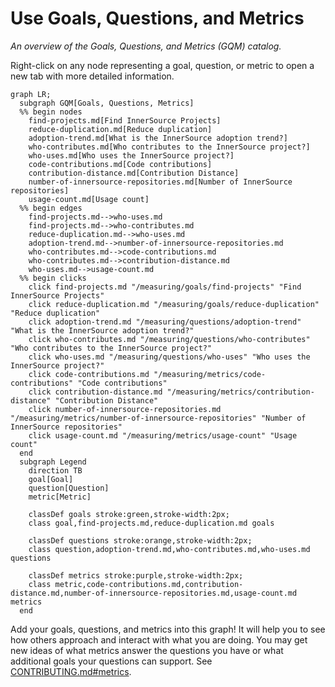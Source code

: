 # Use Goals, Questions, and Metrics

*An overview of the Goals, Questions, and Metrics (GQM) catalog.*

Right-click on any node representing a goal, question, or metric to open a new tab with more detailed information.

<!--- 

WARNING: Changes to this graph are overwritten by a GitHub workflow. 

To update this graph, add new goals, questions, and metrics to the following directores.

./goals
./questions
./metrics

A GitHub workflow will automatically update this graph with your changes.

See this README.md file for more information about how to add goals, questions, and metrics.

./gqm_gen/README.md

To test your changes see this README.md file.

../scripts/gqm_gen/README.md

--->

```mermaid
graph LR;
  subgraph GQM[Goals, Questions, Metrics]
  %% begin nodes
    find-projects.md[Find InnerSource Projects]
    reduce-duplication.md[Reduce duplication]
    adoption-trend.md[What is the InnerSource adoption trend?]
    who-contributes.md[Who contributes to the InnerSource project?]
    who-uses.md[Who uses the InnerSource project?]
    code-contributions.md[Code contributions]
    contribution-distance.md[Contribution Distance]
    number-of-innersource-repositories.md[Number of InnerSource repositories]
    usage-count.md[Usage count]
  %% begin edges
    find-projects.md-->who-uses.md
    find-projects.md-->who-contributes.md
    reduce-duplication.md-->who-uses.md
    adoption-trend.md-->number-of-innersource-repositories.md
    who-contributes.md-->code-contributions.md
    who-contributes.md-->contribution-distance.md
    who-uses.md-->usage-count.md
  %% begin clicks
    click find-projects.md "/measuring/goals/find-projects" "Find InnerSource Projects"
    click reduce-duplication.md "/measuring/goals/reduce-duplication" "Reduce duplication"
    click adoption-trend.md "/measuring/questions/adoption-trend" "What is the InnerSource adoption trend?"
    click who-contributes.md "/measuring/questions/who-contributes" "Who contributes to the InnerSource project?"
    click who-uses.md "/measuring/questions/who-uses" "Who uses the InnerSource project?"
    click code-contributions.md "/measuring/metrics/code-contributions" "Code contributions"
    click contribution-distance.md "/measuring/metrics/contribution-distance" "Contribution Distance"
    click number-of-innersource-repositories.md "/measuring/metrics/number-of-innersource-repositories" "Number of InnerSource repositories"
    click usage-count.md "/measuring/metrics/usage-count" "Usage count"
  end
  subgraph Legend
    direction TB
    goal[Goal]
    question[Question]
    metric[Metric]

    classDef goals stroke:green,stroke-width:2px;
    class goal,find-projects.md,reduce-duplication.md goals

    classDef questions stroke:orange,stroke-width:2px;
    class question,adoption-trend.md,who-contributes.md,who-uses.md questions

    classDef metrics stroke:purple,stroke-width:2px;
    class metric,code-contributions.md,contribution-distance.md,number-of-innersource-repositories.md,usage-count.md metrics
  end
```

Add your goals, questions, and metrics into this graph!  It will help you to see how others approach and interact with what you are doing.
You may get new ideas of what metrics answer the questions you have or what additional goals your questions can support.
See [CONTRIBUTING.md#metrics].

[CONTRIBUTING.md#metrics]: https://github.com/InnerSourceCommons/managing-inner-source-projects/blob/main/CONTRIBUTING.md#metrics

